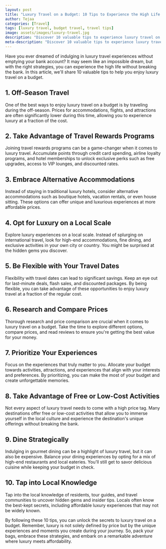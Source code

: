 ```yaml
---
layout: post
title: "Luxury Travel on a Budget: 10 Tips to Experience the High Life for Less"
author: Tejaa
categories: [Travel]
tags: [luxury travel, budget travel, travel tips]
image: assets/images/luxury-travel.jpg
description: "Discover 10 valuable tips to experience luxury travel on a budget. Learn how to enjoy the high life without breaking the bank."
meta-description: "Discover 10 valuable tips to experience luxury travel on a budget. Learn how to enjoy the high life without breaking the bank."
---
```


Have you ever dreamed of indulging in luxury travel experiences without emptying your bank account? It may seem like an impossible dream, but with the right strategies, you can experience the high life without breaking the bank. In this article, we'll share 10 valuable tips to help you enjoy luxury travel on a budget.

## 1. Off-Season Travel

One of the best ways to enjoy luxury travel on a budget is by traveling during the off-season. Prices for accommodations, flights, and attractions are often significantly lower during this time, allowing you to experience luxury at a fraction of the cost.

## 2. Take Advantage of Travel Rewards Programs

Joining travel rewards programs can be a game-changer when it comes to luxury travel. Accumulate points through credit card spending, airline loyalty programs, and hotel memberships to unlock exclusive perks such as free upgrades, access to VIP lounges, and discounted rates.

## 3. Embrace Alternative Accommodations

Instead of staying in traditional luxury hotels, consider alternative accommodations such as boutique hotels, vacation rentals, or even house sitting. These options can offer unique and luxurious experiences at more affordable prices.

## 4. Opt for Luxury on a Local Scale

Explore luxury experiences on a local scale. Instead of splurging on international travel, look for high-end accommodations, fine dining, and exclusive activities in your own city or country. You might be surprised at the hidden gems you discover.

## 5. Be Flexible with Your Travel Dates

Flexibility with travel dates can lead to significant savings. Keep an eye out for last-minute deals, flash sales, and discounted packages. By being flexible, you can take advantage of these opportunities to enjoy luxury travel at a fraction of the regular cost.

## 6. Research and Compare Prices

Thorough research and price comparison are crucial when it comes to luxury travel on a budget. Take the time to explore different options, compare prices, and read reviews to ensure you're getting the best value for your money.

## 7. Prioritize Your Experiences

Focus on the experiences that truly matter to you. Allocate your budget towards activities, attractions, and experiences that align with your interests and preferences. By prioritizing, you can make the most of your budget and create unforgettable memories.

## 8. Take Advantage of Free or Low-Cost Activities

Not every aspect of luxury travel needs to come with a high price tag. Many destinations offer free or low-cost activities that allow you to immerse yourself in the local culture and experience the destination's unique offerings without breaking the bank.

## 9. Dine Strategically

Indulging in gourmet dining can be a highlight of luxury travel, but it can also be expensive. Balance your dining experiences by opting for a mix of high-end restaurants and local eateries. You'll still get to savor delicious cuisine while keeping your budget in check.

## 10. Tap into Local Knowledge

Tap into the local knowledge of residents, tour guides, and travel communities to uncover hidden gems and insider tips. Locals often know the best-kept secrets, including affordable luxury experiences that may not be widely known.

By following these 10 tips, you can unlock the secrets to luxury travel on a budget. Remember, luxury is not solely defined by price but by the unique experiences and moments you create during your journey. So, pack your bags, embrace these strategies, and embark on a remarkable adventure where luxury meets affordability.